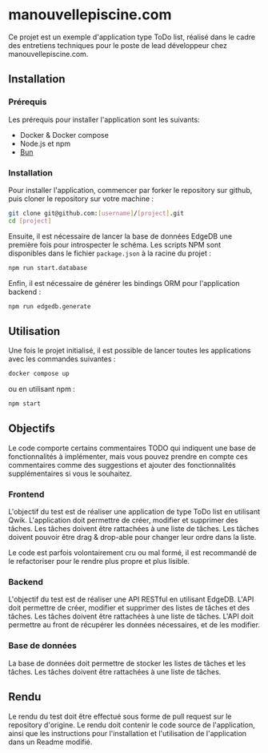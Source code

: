 # manouvellepiscine.com
Ce projet est un exemple d'application type ToDo list, réalisé dans le cadre des entretiens techniques pour le poste de lead développeur chez manouvellepiscine.com.

## Installation

### Prérequis
Les prérequis pour installer l'application sont les suivants:

- Docker & Docker compose
- Node.js et npm
- [Bun](https://bun.sh/docs/installation)

### Installation
Pour installer l'application, commencer par forker le repository sur github, puis cloner le repository sur votre machine :

```bash
git clone git@github.com:[username]/[project].git
cd [project]
```

Ensuite, il est nécessaire de lancer la base de données EdgeDB une première fois pour introspecter le schéma. Les scripts NPM sont disponibles dans le fichier `package.json` à la racine du projet :

```bash
npm run start.database
```

Enfin, il est nécessaire de générer les bindings ORM pour l'application backend :

```bash
npm run edgedb.generate
```

## Utilisation
Une fois le projet initialisé, il est possible de lancer toutes les applications avec les commandes suivantes :

```bash
docker compose up
```

ou en utilisant npm :

```bash
npm start
```

## Objectifs
Le code comporte certains commentaires TODO qui indiquent une base de fonctionnalités à implémenter, mais vous pouvez prendre en compte ces commentaires comme des suggestions et ajouter des fonctionnalités supplémentaires si vous le souhaitez.

### Frontend
L'objectif du test est de réaliser une application de type ToDo list en utilisant Qwik. L'application doit permettre de créer, modifier et supprimer des tâches. Les tâches doivent être rattachées à une liste de tâches. Les tâches doivent pouvoir être drag & drop-able pour changer leur ordre dans la liste.

Le code est parfois volontairement cru ou mal formé, il est recommandé de le refactoriser pour le rendre plus propre et plus lisible.

### Backend
L'objectif du test est de réaliser une API RESTful en utilisant EdgeDB. L'API doit permettre de créer, modifier et supprimer des listes de tâches et des tâches. Les tâches doivent être rattachées à une liste de tâches. L'API doit permettre au front de récupérer les données nécessaires, et de les modifier.

### Base de données
La base de données doit permettre de stocker les listes de tâches et les tâches. Les tâches doivent être rattachées à une liste de tâches.

## Rendu
Le rendu du test doit être effectué sous forme de pull request sur le repository d'origine. Le rendu doit contenir le code source de l'application, ainsi que les instructions pour l'installation et l'utilisation de l'application dans un Readme modifié.